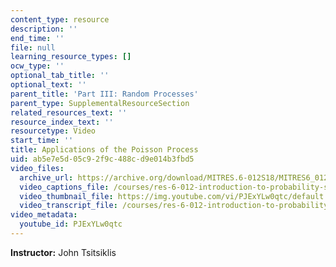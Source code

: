 ```yaml
---
content_type: resource
description: ''
end_time: ''
file: null
learning_resource_types: []
ocw_type: ''
optional_tab_title: ''
optional_text: ''
parent_title: 'Part III: Random Processes'
parent_type: SupplementalResourceSection
related_resources_text: ''
resource_index_text: ''
resourcetype: Video
start_time: ''
title: Applications of the Poisson Process
uid: ab5e7e5d-05c9-2f9c-488c-d9e014b3fbd5
video_files:
  archive_url: https://archive.org/download/MITRES.6-012S18/MITRES6_012S18_L22-03_300k.mp4
  video_captions_file: /courses/res-6-012-introduction-to-probability-spring-2018/548516952c465379bf3abbd66ee039cd_PJExYLw0qtc.vtt
  video_thumbnail_file: https://img.youtube.com/vi/PJExYLw0qtc/default.jpg
  video_transcript_file: /courses/res-6-012-introduction-to-probability-spring-2018/792e0a09bdeba0958db7393776bc64ff_PJExYLw0qtc.pdf
video_metadata:
  youtube_id: PJExYLw0qtc
---
```


**Instructor:** John Tsitsiklis



